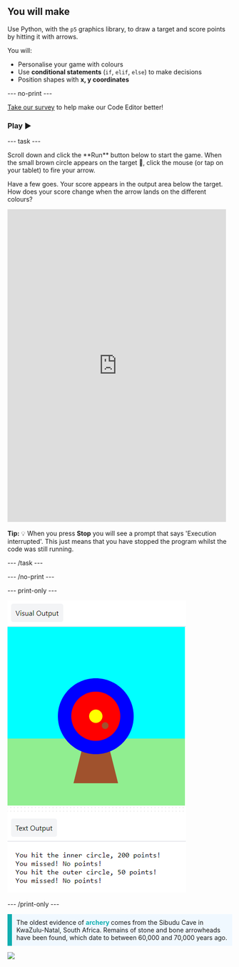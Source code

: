 ## You will make

Use Python, with the `p5` graphics library, to draw a target and score points by hitting it with arrows. 

You will:
 + Personalise your game with colours
 + Use **conditional statements** (`if`, `elif`, `else`) to make decisions
 + Position shapes with **x, y coordinates**

--- no-print ---

<div class="c-survey-banner">
  <a class="c-survey-banner__link" href="https://form.raspberrypi.org/4873313">Take our survey</a> to help make our Code Editor better!
</div>

### Play ▶️

--- task ---

<div style="display: flex; flex-wrap: wrap">
<div style="flex-basis: 175px; flex-grow: 1">  
Scroll down and click the **Run** button below to start the game. When the small brown circle appears on the target 🎯, click the mouse (or tap on your tablet) to fire your arrow. 

Have a few goes. Your score appears in the output area below the target. How does your score change when the arrow lands on the different colours? 
  <iframe src="https://editor.raspberrypi.org/embed/viewer/target-practice-solution" width="490" height="700" frameborder="0" marginwidth="0" marginheight="0" allowfullscreen>
  </iframe>
</div>
</div>

**Tip:** 💡 When you press **Stop** you will see a prompt that says 'Execution interrupted'. This just means that you have stopped the program whilst the code was still running. 

--- /task ---

--- /no-print ---

--- print-only ---

![Completed project.](images/yellow-points.png)

--- /print-only ---

<p style="border-left: solid; border-width:10px; border-color: #0faeb0; background-color: aliceblue; padding: 10px;">
The oldest evidence of <span style="color: #0faeb0; font-weight: bold;"> archery </span> comes from the Sibudu Cave in KwaZulu-Natal, South Africa. Remains of stone and bone arrowheads have been found, which date to between 60,000 and 70,000 years ago. 
</p>

![](http://code.org/api/hour/begin_coderdojo_target.png)
